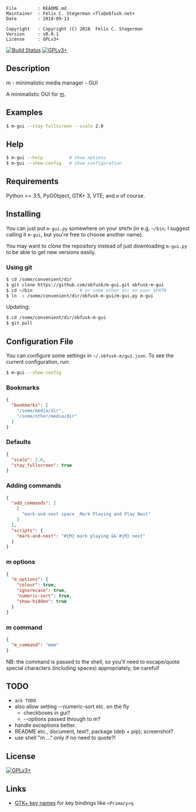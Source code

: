 <!-- {{{1 -->

    File        : README.md
    Maintainer  : Felix C. Stegerman <flx@obfusk.net>
    Date        : 2018-09-13

    Copyright   : Copyright (C) 2018  Felix C. Stegerman
    Version     : v0.0.1
    License     : GPLv3+

<!-- }}}1 -->

<!--

[![PyPI Version](https://img.shields.io/pypi/v/TODO.svg)](https://pypi.python.org/pypi/TODO)

-->

[![Build Status](https://travis-ci.org/obfusk/m-gui.svg?branch=master)](https://travis-ci.org/obfusk/m-gui)
[![GPLv3+](https://img.shields.io/badge/license-GPLv3+-blue.svg)](https://www.gnu.org/licenses/gpl-3.0.html)

## Description

m - minimalistic media manager - GUI

A minimalistic GUI for [m](https://github.com/obfusk/m).

## Examples

```bash
$ m-gui --stay-fullscreen --scale 2.0
```

## Help

```bash
$ m-gui --help          # show options
$ m-gui --show-config   # show configuration
```

## Requirements

Python >= 3.5, PyGObject, GTK+ 3, VTE; and `m` of course.

## Installing

You can just put `m-gui.py` somewhere on your `$PATH` (in e.g.
`~/bin`; I suggest calling it `m-gui`, but you're free to choose
another name).

You may want to clone the repository instead of just downloading
`m-gui.py` to be able to get new versions easily.

### Using git

```bash
$ cd /some/convenient/dir
$ git clone https://github.com/obfusk/m-gui.git obfusk-m-gui
$ cd ~/bin                  # or some other dir on your $PATH
$ ln -s /some/convenient/dir/obfusk-m-gui/m-gui.py m-gui
```

Updating:

```bash
$ cd /some/convenient/dir/obfusk-m-gui
$ git pull
```

## Configuration File

You can configure some settings in `~/.obfusk-m/gui.json`.  To see the
current configuration, run:

```bash
$ m-gui --show-config
```

### Bookmarks

```json
{
  "bookmarks": [
    "/some/media/dir",
    "/some/other/media/dir"
  ]
}
```

### Defaults

```json
{
  "scale": 2.0,
  "stay_fullscreen": true
}
```

### Adding commands

```json
{
  "add_commands": [
    [
      "mark-and-next space _Mark Playing and Play Next"
    ]
  ],
  "scripts": {
    "mark-and-next": "#{M} mark playing && #{M} next"
  }
}
```

### m options

```json
{
  "m_options": {
    "colour": true,
    "ignorecase": true,
    "numeric-sort": true,
    "show-hidden": true
  }
}
```

### m command

```json
{
  "m_command": "mmm"
}
```

NB: the command is passed to the shell, so you'll need to escape/quote
special characters (including spaces) appropriately; be careful!

## TODO

* `ack TODO`
* also allow setting --numeric-sort etc. on the fly
  - checkboxes in gui?
  - --options passed through to m?
* handle exceptions better.
* README etc., document, test?, package (deb + pip); screenshot?
* use shell "m ..." only if no need to quote?!

## License

[![GPLv3+](https://www.gnu.org/graphics/gplv3-127x51.png)](https://www.gnu.org/licenses/gpl-3.0.html)

## Links

* [GTK+ key names](https://github.com/GNOME/gtk/blob/master/gdk/keynames.txt)
  for key bindings like `<Primary>q`.

<!-- vim: set tw=70 sw=2 sts=2 et fdm=marker : -->
